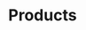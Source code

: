 ---
_layout: BlockLayout
title: Products

section:
  heading: Best selling
  text: Our best selection of products.
  cards:
    - heading: Product
      text: The best product in the world
      price: 100
      image: /placeholder.webp
      href: '#'
    - heading: Product
      text: The best product in the world
      price: 100
      image: /placeholder.webp
      href: '#'
    - heading: Product
      text: The best product in the world
      price: 100
      image: /placeholder.webp
      href: '#'
    - heading: Product
      text: The best product in the world
      price: 100
      image: /placeholder.webp
      href: '#'
    - heading: Product
      text: The best product in the world
      price: 100
      image: /placeholder.webp
      href: '#'
    - heading: Product
      text: The best product in the world
      price: 100
      image: /placeholder.webp
      href: '#'
---
